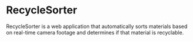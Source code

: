 # RecycleSorter
RecycleSorter is a web application that automatically sorts materials based on real-time camera footage and determines if that material is recyclable.
